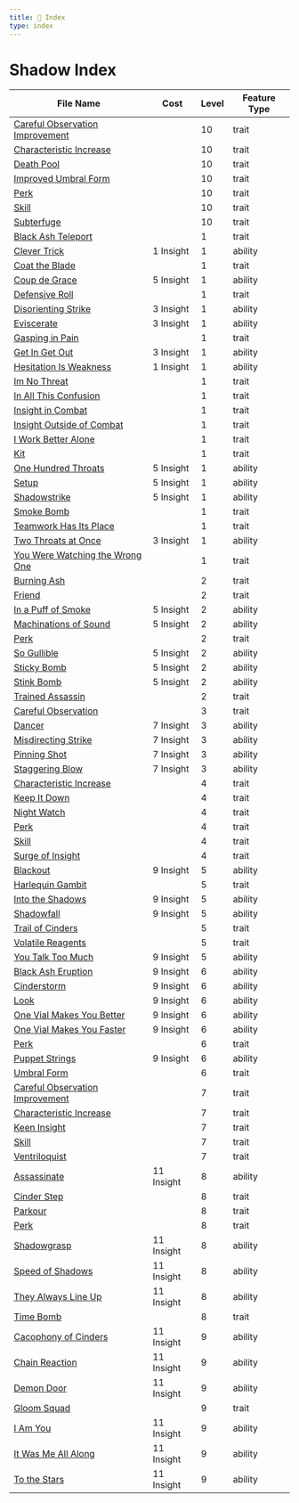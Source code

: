 ```yaml
---
title: 📑 Index
type: index
---
```


# Shadow Index

| File Name                                                                                            | Cost       | Level | Feature Type |
| ---------------------------------------------------------------------------------------------------- | ---------- | ----- | ------------ |
| [Careful Observation Improvement](../10th-Level%20Features/Careful%20Observation%20Improvement)      |            | 10    | trait        |
| [Characteristic Increase](../10th-Level%20Features/Characteristic%20Increase)                        |            | 10    | trait        |
| [Death Pool](../10th-Level%20Features/Death%20Pool)                                                  |            | 10    | trait        |
| [Improved Umbral Form](../10th-Level%20Features/Improved%20Umbral%20Form)                            |            | 10    | trait        |
| [Perk](../10th-Level%20Features/Perk)                                                                |            | 10    | trait        |
| [Skill](../10th-Level%20Features/Skill)                                                              |            | 10    | trait        |
| [Subterfuge](../10th-Level%20Features/Subterfuge)                                                    |            | 10    | trait        |
| [Black Ash Teleport](../1st-Level%20Features/Black%20Ash%20Teleport)                                 |            | 1     | trait        |
| [Clever Trick](../1st-Level%20Features/Clever%20Trick)                                               | 1 Insight  | 1     | ability      |
| [Coat the Blade](../1st-Level%20Features/Coat%20the%20Blade)                                         |            | 1     | trait        |
| [Coup de Grace](../1st-Level%20Features/Coup%20de%20Grace)                                           | 5 Insight  | 1     | ability      |
| [Defensive Roll](../1st-Level%20Features/Defensive%20Roll)                                           |            | 1     | trait        |
| [Disorienting Strike](../1st-Level%20Features/Disorienting%20Strike)                                 | 3 Insight  | 1     | ability      |
| [Eviscerate](../1st-Level%20Features/Eviscerate)                                                     | 3 Insight  | 1     | ability      |
| [Gasping in Pain](../1st-Level%20Features/Gasping%20in%20Pain)                                       |            | 1     | trait        |
| [Get In Get Out](../1st-Level%20Features/Get%20In%20Get%20Out)                                       | 3 Insight  | 1     | ability      |
| [Hesitation Is Weakness](../1st-Level%20Features/Hesitation%20Is%20Weakness)                         | 1 Insight  | 1     | ability      |
| [Im No Threat](../1st-Level%20Features/Im%20No%20Threat)                                             |            | 1     | trait        |
| [In All This Confusion](../1st-Level%20Features/In%20All%20This%20Confusion)                         |            | 1     | trait        |
| [Insight in Combat](../1st-Level%20Features/Insight%20in%20Combat)                                   |            | 1     | trait        |
| [Insight Outside of Combat](../1st-Level%20Features/Insight%20Outside%20of%20Combat)                 |            | 1     | trait        |
| [I Work Better Alone](../1st-Level%20Features/I%20Work%20Better%20Alone)                             |            | 1     | trait        |
| [Kit](../1st-Level%20Features/Kit)                                                                   |            | 1     | trait        |
| [One Hundred Throats](../1st-Level%20Features/One%20Hundred%20Throats)                               | 5 Insight  | 1     | ability      |
| [Setup](../1st-Level%20Features/Setup)                                                               | 5 Insight  | 1     | ability      |
| [Shadowstrike](../1st-Level%20Features/Shadowstrike)                                                 | 5 Insight  | 1     | ability      |
| [Smoke Bomb](../1st-Level%20Features/Smoke%20Bomb)                                                   |            | 1     | trait        |
| [Teamwork Has Its Place](../1st-Level%20Features/Teamwork%20Has%20Its%20Place)                       |            | 1     | trait        |
| [Two Throats at Once](../1st-Level%20Features/Two%20Throats%20at%20Once)                             | 3 Insight  | 1     | ability      |
| [You Were Watching the Wrong One](../1st-Level%20Features/You%20Were%20Watching%20the%20Wrong%20One) |            | 1     | trait        |
| [Burning Ash](../2nd-Level%20Features/Burning%20Ash)                                                 |            | 2     | trait        |
| [Friend](../2nd-Level%20Features/Friend)                                                             |            | 2     | trait        |
| [In a Puff of Smoke](../2nd-Level%20Features/In%20a%20Puff%20of%20Smoke)                             | 5 Insight  | 2     | ability      |
| [Machinations of Sound](../2nd-Level%20Features/Machinations%20of%20Sound)                           | 5 Insight  | 2     | ability      |
| [Perk](../2nd-Level%20Features/Perk)                                                                 |            | 2     | trait        |
| [So Gullible](../2nd-Level%20Features/So%20Gullible)                                                 | 5 Insight  | 2     | ability      |
| [Sticky Bomb](../2nd-Level%20Features/Sticky%20Bomb)                                                 | 5 Insight  | 2     | ability      |
| [Stink Bomb](../2nd-Level%20Features/Stink%20Bomb)                                                   | 5 Insight  | 2     | ability      |
| [Trained Assassin](../2nd-Level%20Features/Trained%20Assassin)                                       |            | 2     | trait        |
| [Careful Observation](../3rd-Level%20Features/Careful%20Observation)                                 |            | 3     | trait        |
| [Dancer](../3rd-Level%20Features/Dancer)                                                             | 7 Insight  | 3     | ability      |
| [Misdirecting Strike](../3rd-Level%20Features/Misdirecting%20Strike)                                 | 7 Insight  | 3     | ability      |
| [Pinning Shot](../3rd-Level%20Features/Pinning%20Shot)                                               | 7 Insight  | 3     | ability      |
| [Staggering Blow](../3rd-Level%20Features/Staggering%20Blow)                                         | 7 Insight  | 3     | ability      |
| [Characteristic Increase](../4th-Level%20Features/Characteristic%20Increase)                         |            | 4     | trait        |
| [Keep It Down](../4th-Level%20Features/Keep%20It%20Down)                                             |            | 4     | trait        |
| [Night Watch](../4th-Level%20Features/Night%20Watch)                                                 |            | 4     | trait        |
| [Perk](../4th-Level%20Features/Perk)                                                                 |            | 4     | trait        |
| [Skill](../4th-Level%20Features/Skill)                                                               |            | 4     | trait        |
| [Surge of Insight](../4th-Level%20Features/Surge%20of%20Insight)                                     |            | 4     | trait        |
| [Blackout](../5th-Level%20Features/Blackout)                                                         | 9 Insight  | 5     | ability      |
| [Harlequin Gambit](../5th-Level%20Features/Harlequin%20Gambit)                                       |            | 5     | trait        |
| [Into the Shadows](../5th-Level%20Features/Into%20the%20Shadows)                                     | 9 Insight  | 5     | ability      |
| [Shadowfall](../5th-Level%20Features/Shadowfall)                                                     | 9 Insight  | 5     | ability      |
| [Trail of Cinders](../5th-Level%20Features/Trail%20of%20Cinders)                                     |            | 5     | trait        |
| [Volatile Reagents](../5th-Level%20Features/Volatile%20Reagents)                                     |            | 5     | trait        |
| [You Talk Too Much](../5th-Level%20Features/You%20Talk%20Too%20Much)                                 | 9 Insight  | 5     | ability      |
| [Black Ash Eruption](../6th-Level%20Features/Black%20Ash%20Eruption)                                 | 9 Insight  | 6     | ability      |
| [Cinderstorm](../6th-Level%20Features/Cinderstorm)                                                   | 9 Insight  | 6     | ability      |
| [Look](../6th-Level%20Features/Look)                                                                 | 9 Insight  | 6     | ability      |
| [One Vial Makes You Better](../6th-Level%20Features/One%20Vial%20Makes%20You%20Better)               | 9 Insight  | 6     | ability      |
| [One Vial Makes You Faster](../6th-Level%20Features/One%20Vial%20Makes%20You%20Faster)               | 9 Insight  | 6     | ability      |
| [Perk](../6th-Level%20Features/Perk)                                                                 |            | 6     | trait        |
| [Puppet Strings](../6th-Level%20Features/Puppet%20Strings)                                           | 9 Insight  | 6     | ability      |
| [Umbral Form](../6th-Level%20Features/Umbral%20Form)                                                 |            | 6     | trait        |
| [Careful Observation Improvement](../7th-Level%20Features/Careful%20Observation%20Improvement)       |            | 7     | trait        |
| [Characteristic Increase](../7th-Level%20Features/Characteristic%20Increase)                         |            | 7     | trait        |
| [Keen Insight](../7th-Level%20Features/Keen%20Insight)                                               |            | 7     | trait        |
| [Skill](../7th-Level%20Features/Skill)                                                               |            | 7     | trait        |
| [Ventriloquist](../7th-Level%20Features/Ventriloquist)                                               |            | 7     | trait        |
| [Assassinate](../8th-Level%20Features/Assassinate)                                                   | 11 Insight | 8     | ability      |
| [Cinder Step](../8th-Level%20Features/Cinder%20Step)                                                 |            | 8     | trait        |
| [Parkour](../8th-Level%20Features/Parkour)                                                           |            | 8     | trait        |
| [Perk](../8th-Level%20Features/Perk)                                                                 |            | 8     | trait        |
| [Shadowgrasp](../8th-Level%20Features/Shadowgrasp)                                                   | 11 Insight | 8     | ability      |
| [Speed of Shadows](../8th-Level%20Features/Speed%20of%20Shadows)                                     | 11 Insight | 8     | ability      |
| [They Always Line Up](../8th-Level%20Features/They%20Always%20Line%20Up)                             | 11 Insight | 8     | ability      |
| [Time Bomb](../8th-Level%20Features/Time%20Bomb)                                                     |            | 8     | trait        |
| [Cacophony of Cinders](../9th-Level%20Features/Cacophony%20of%20Cinders)                             | 11 Insight | 9     | ability      |
| [Chain Reaction](../9th-Level%20Features/Chain%20Reaction)                                           | 11 Insight | 9     | ability      |
| [Demon Door](../9th-Level%20Features/Demon%20Door)                                                   | 11 Insight | 9     | ability      |
| [Gloom Squad](../9th-Level%20Features/Gloom%20Squad)                                                 |            | 9     | trait        |
| [I Am You](../9th-Level%20Features/I%20Am%20You)                                                     | 11 Insight | 9     | ability      |
| [It Was Me All Along](../9th-Level%20Features/It%20Was%20Me%20All%20Along)                           | 11 Insight | 9     | ability      |
| [To the Stars](../9th-Level%20Features/To%20the%20Stars)                                             | 11 Insight | 9     | ability      |
